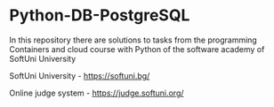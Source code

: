 # Python-DB-PostgreSQL
In this repository there are solutions to tasks from the programming Containers and cloud course with Python of the software academy of SoftUni University

SoftUni University - https://softuni.bg/

Online judge system - https://judge.softuni.org/
